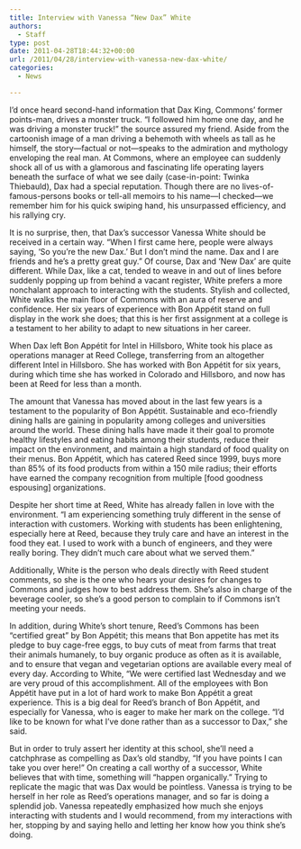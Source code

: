 ```yaml
---
title: Interview with Vanessa “New Dax” White
authors: 
  - Staff
type: post
date: 2011-04-28T18:44:32+00:00
url: /2011/04/28/interview-with-vanessa-new-dax-white/
categories:
  - News

---
```

I’d once heard second-hand information that Dax King, Commons’ former points-man, drives a monster truck. “I followed him home one day, and he was driving a monster truck!” the source assured my friend. Aside from the cartoonish image of a man driving a behemoth with wheels as tall as he himself, the story—factual or not—speaks to the admiration and mythology enveloping the real man. At Commons, where an employee can suddenly shock all of us with a glamorous and fascinating life operating layers beneath the surface of what we see daily (case-in-point: Twinka Thiebauld), Dax had a special reputation. Though there are no lives-of-famous-persons books or tell-all memoirs to his name—I checked—we remember him for his quick swiping hand, his unsurpassed efficiency, and his rallying cry.

It is no surprise, then, that Dax’s successor Vanessa White should be received in a certain way. “When I first came here, people were always saying, ‘So you’re the new Dax.’ But I don’t mind the name. Dax and I are friends and he’s a pretty great guy.” Of course, Dax and ‘New Dax’ are quite different. While Dax, like a cat, tended to weave in and out of lines before suddenly popping up from behind a vacant register, White prefers a more nonchalant approach to interacting with the students. Stylish and collected, White walks the main floor of Commons with an aura of reserve and confidence. Her six years of experience with Bon Appétit stand on full display in the work she does; that this is her first assignment at a college is a testament to her ability to adapt to new situations in her career.

When Dax left Bon Appétit for Intel in Hillsboro, White took his place as operations manager at Reed College, transferring from an altogether different Intel in Hillsboro. She has worked with Bon Appétit for six years, during which time she has worked in Colorado and Hillsboro, and now has been at Reed for less than a month.

The amount that Vanessa has moved about in the last few years is a testament to the popularity of Bon Appétit. Sustainable and eco-friendly dining halls are gaining in popularity among colleges and universities around the world. These dining halls have made it their goal to promote healthy lifestyles and eating habits among their students, reduce their impact on the environment, and maintain a high standard of food quality on their menus. Bon Appétit, which has catered Reed since 1999, buys more than 85% of its food products from within a 150 mile radius; their efforts have earned the company recognition from multiple [food goodness espousing] organizations.

Despite her short time at Reed, White has already fallen in love with the environment. “I am experiencing something truly different in the sense of interaction with customers. Working with students has been enlightening, especially here at Reed, because they truly care and have an interest in the food they eat. I used to work with a bunch of engineers, and they were really boring. They didn’t much care about what we served them.”

Additionally, White is the person who deals directly with Reed student comments, so she is the one who hears your desires for changes to Commons and judges how to best address them. She’s also in charge of the beverage cooler, so she’s a good person to complain to if Commons isn’t meeting your needs.

In addition, during White’s short tenure, Reed’s Commons has been “certified great” by Bon Appétit; this means that Bon appetite has met its pledge to buy cage-free eggs, to buy cuts of meat from farms that treat their animals humanely, to buy organic produce as often as it is available, and to ensure that vegan and vegetarian options are available every meal of every day. According to White, “We were certified last Wednesday and we are very proud of this accomplishment. All of the employees with Bon Appétit have put in a lot of hard work to make Bon Appétit a great experience. This is a big deal for Reed’s branch of Bon Appétit, and especially for Vanessa, who is eager to make her mark on the college. “I’d like to be known for what I’ve done rather than as a successor to Dax,” she said.

But in order to truly assert her identity at this school, she’ll need a catchphrase as compelling as Dax’s old standby, “If you have points I can take you over here!” On creating a call worthy of a successor, White believes that with time, something will “happen organically.” Trying to replicate the magic that was Dax would be pointless. Vanessa is trying to be herself in her role as Reed’s operations manager, and so far is doing a splendid job. Vanessa repeatedly emphasized how much she enjoys interacting with students and I would recommend, from my interactions with her, stopping by and saying hello and letting her know how you think she’s doing.